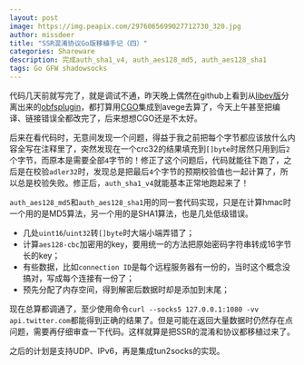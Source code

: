 ```yaml
---
layout: post
image: https://img.peapix.com/2976065699027712730_320.jpg
author: missdeer
title: "SSR混淆协议Go版移植手记（四）"
categories: Shareware
description: 完成auth_sha1_v4, auth_aes128_md5, auth_aes128_sha1
tags: Go GFW shadowsocks
---
```


代码几天前就写完了，就是调试不通，昨天晚上偶然在github上看到从[libev版](https://github.com/breakwa11/shadowsocks-libev)分离出来的[obfsplugin](https://github.com/breakwa11/obfsplugin)，都打算用[CGO](https://golang.org/cmd/cgo/)集成到avege去算了，今天上午甚至把编译、链接错误全都改完了，后来想想CGO还是不太好。

后来在看代码时，无意间发现一个问题，得益于我之前把每个字节都应该放什么内容全写在注释里了，突然发现在一个crc32的结果填充到`[]byte`时居然只用到后`2`个字节，而原本是需要全部`4`字节的！修正了这个问题后，代码就能往下跑了，之后是在校验`adler32`时，发现总是把最后`4`个字节的预期校验值也一起计算了，所以总是校验失败。修正后，`auth_sha1_v4`就能基本正常地跑起来了！

`auth_aes128_md5`和`auth_aes128_sha1`用的同一套代码实现，只是在计算hmac时一个用的是MD5算法，另一个用的是SHA1算法，也是几处低级错误。

- 几处`uint16`/`uint32`转`[]byte`时大端小端弄错了；
- 计算`aes128-cbc`加密用的key，要用统一的方法把原始密码字符串转成16字节长的key；
- 有些数据，比如`connection ID`是每个远程服务器有一份的，当时这个概念没搞对，写成每个连接有一份了；
- 预先分配了内存空间，得到解密后数据时却是添加到末尾；

现在总算都调通了，至少使用命令`curl --socks5 127.0.0.1:1080 -vv api.twitter.com`都能得到正确的结果了。但是可能在返回大量数据时仍然存在点问题，需要再仔细审查一下代码。这样就算是把SSR的混淆和协议都移植过来了。

之后的计划是支持UDP、IPv6，再是集成tun2socks的实现。